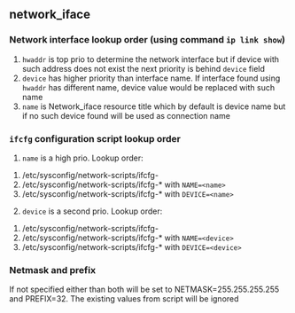 ## network_iface

### Network interface lookup order (using command `ip link show`)

1. `hwaddr` is top prio to determine the network interface but if device with
  such address does not exist the next priority is behind `device` field
2. `device` has higher priority than interface name. If interface found using
  `hwaddr` has different name, device value would be replaced with such name
3. `name` is Network_iface resource title which by default is device name but
  if no such device found will be used as connection name

### `ifcfg` configuration script lookup order

1. `name` is a high prio. Lookup order:
  1) /etc/sysconfig/network-scripts/ifcfg-<name>
  2) /etc/sysconfig/network-scripts/ifcfg-* with `NAME=<name>`
  3) /etc/sysconfig/network-scripts/ifcfg-* with `DEVICE=<name>`
2. `device` is a second prio. Lookup order:
  1) /etc/sysconfig/network-scripts/ifcfg-<device>
  2) /etc/sysconfig/network-scripts/ifcfg-* with `NAME=<device>`
  3) /etc/sysconfig/network-scripts/ifcfg-* with `DEVICE=<device>`

### Netmask and prefix

If not specified either than both will be set to NETMASK=255.255.255.255 and
PREFIX=32. The existing values from script will be ignored